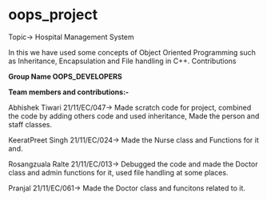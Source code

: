 # oops_project

Topic-> Hospital Management System

In this we have used some concepts of Object Oriented Programming such as Inheritance, Encapsulation and File handling in C++.
Contributions


**Group Name OOPS_DEVELOPERS**


**Team members and contributions:-**

Abhishek Tiwari  21/11/EC/047-> Made scratch code for project, combined the code by adding others code and used inheritance, Made the person and staff classes.

KeeratPreet Singh  21/11/EC/024-> Made the Nurse class and Functions for it and.

Rosangzuala Ralte 21/11/EC/013-> Debugged the code and made the Doctor class and admin functions for it, used file handling at some places.

Pranjal  21/11/EC/061-> Made the Doctor class and funcitons related to it.
